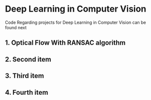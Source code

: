 # Deep Learning in Computer Vision
Code Regarding projects for Deep Learning in Computer Vision can be found next

## 1. Optical Flow With RANSAC algorithm
## 2. Second item
## 3. Third item
## 4. Fourth item
